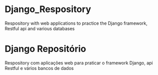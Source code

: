 # Django_Respository

Respository with web applications to practice the Django framework, Restful api and various databases

# Django Repositório

Respository com aplicações web para praticar o framework Django, api Restful e vários bancos de dados
